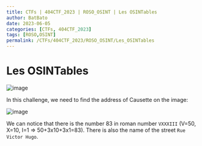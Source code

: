 ```yaml
---
title: CTFs | 404CTF_2023 | ROSO_OSINT | Les OSINTables
author: BatBato
date: 2023-06-05
categories: [CTFs, 404CTF_2023]
tags: [ROSO,OSINT]
permalink: /CTFs/404CTF_2023/ROSO_OSINT/Les_OSINTables
---
```


# Les OSINTables

![image](https://github.com/Nouman404/nouman404.github.io/assets/73934639/3babe668-d45d-45fc-aebb-7f760284e643)

In this challenge, we need to find the address of Causette on the image:

![image](https://raw.githubusercontent.com/Nouman404/nouman404.github.io/main/_posts/CTFs/404CTF_2023/ROSO_OSINT/Causette.jpg)

We can notice that there is the number 83 in roman number `VXXXIII` (V=50, X=10, I=1 => 50+3x10+3x1=83). There is also the name of the street `Rue Victor Hugo`.

